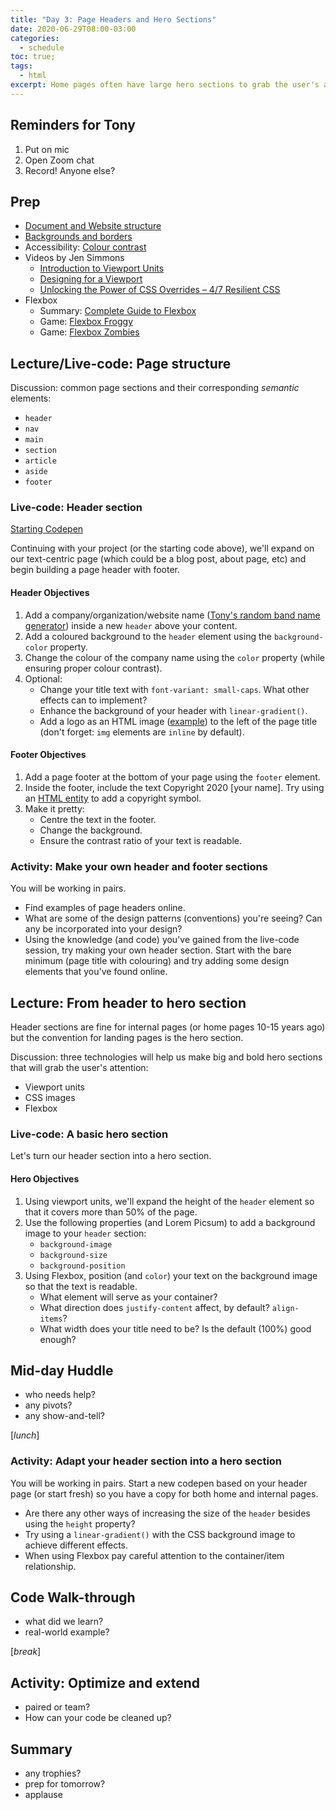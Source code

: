 ```yaml
---
title: "Day 3: Page Headers and Hero Sections"
date: 2020-06-29T08:00-03:00
categories:
  - schedule
toc: true;
tags:
  - html
excerpt: Home pages often have large hero sections to grab the user's attention. Internal pages will often have a simpler page header.
---
```

## Reminders for Tony
1. Put on mic
2. Open Zoom chat
3. Record! Anyone else?

## Prep
- [Document and Website structure](https://developer.mozilla.org/en-US/docs/Learn/HTML/Introduction_to_HTML/Document_and_website_structure)
- [Backgrounds and borders](https://developer.mozilla.org/en-US/docs/Learn/CSS/Building_blocks/Backgrounds_and_borders)
- Accessibility: [Colour contrast](https://developer.mozilla.org/en-US/docs/Web/Accessibility/Understanding_WCAG/Perceivable/Color_contrast)
- Videos by Jen Simmons
  - [Introduction to Viewport Units](https://youtu.be/_sgF8I-Q1Gs)
  - [Designing for a Viewport](https://youtu.be/QY3lTBZnJmE)
  - [Unlocking the Power of CSS Overrides – 4/7 Resilient CSS](https://youtu.be/0X6zrW2QW8Q)
- Flexbox
  - Summary: [Complete Guide to Flexbox](https://css-tricks.com/snippets/css/a-guide-to-flexbox/)
  - Game: [Flexbox Froggy](https://flexboxfroggy.com/)
  - Game: [Flexbox Zombies](https://geddski.teachable.com/p/flexbox-zombies)

## Lecture/Live-code: Page structure
Discussion: common page sections and their corresponding *semantic* elements:
- `header`
- `nav`
- `main`
- `section`
- `article`
- `aside`
- `footer`

### Live-code: Header section
[Starting Codepen](https://codepen.io/browsertherapy/pen/JjGJxZP)

Continuing with your project (or the starting code above), we'll expand on our text-centric page (which could be a blog post, about page, etc) and begin building a page header with footer.

#### Header Objectives
1. Add a company/organization/website name ([Tony's random band name generator](https://acidtone.github.io/namor/)) inside a new `header` above your content.
2. Add a coloured background to the `header` element using the `background-color` property.
3. Change the colour of the company name using the `color` property (while ensuring proper colour contrast).
4. Optional: 
    - Change your title text with `font-variant: small-caps`. What other effects can to implement?
    - Enhance the background of your header with `linear-gradient()`.
    - Add a logo as an HTML image ([example](https://acidtone.github.io/images/bt-logo.svg)) to the left of the page title (don't forget: `img` elements are `inline` by default).
    
#### Footer Objectives
1. Add a page footer at the bottom of your page using the `footer` element.
2. Inside the footer, include the text Copyright 2020 [your name]. Try using an [HTML entity](https://www.google.com/search?q=html+entities) to add a copyright symbol.
3. Make it pretty:
    - Centre the text in the footer.
    - Change the background.
    - Ensure the contrast ratio of your text is readable.

### Activity: Make your own header and footer sections
You will be working in pairs. 
- Find examples of page headers online.
- What are some of the design patterns (conventions) you're seeing? Can any be incorporated into your design?
- Using the knowledge (and code) you've gained from the live-code session, try making your own header section. Start with the bare minimum (page title with colouring) and try adding some design elements that you've found online.

## Lecture: From header to hero section
Header sections are fine for internal pages (or home pages 10-15 years ago) but the convention for landing pages is the hero section.

Discussion: three technologies will help us make big and bold hero sections that will grab the user's attention:
- Viewport units
- CSS images
- Flexbox

### Live-code: A basic hero section 
Let's turn our header section into a hero section.

#### Hero Objectives
1. Using viewport units, we'll expand the height of the `header` element so that it covers more than 50% of the page.
2. Use the following properties (and Lorem Picsum) to add a background image to your `header` section:
    - `background-image`
    - `background-size`
    - `background-position`
3. Using Flexbox, position (and `color`) your text on the background image so that the text is readable.
    - What element will serve as your container?
    - What direction does `justify-content` affect, by default? `align-items`?
    - What width does your title need to be? Is the default (100%) good enough?

## Mid-day Huddle
- who needs help?
- any pivots?
- any show-and-tell?

[*lunch*]

### Activity: Adapt your header section into a hero section
You will be working in pairs. Start a new codepen based on your header page (or start fresh) so you have a copy for both home and internal pages.
- Are there any other ways of increasing the size of the `header` besides using the `height` property?
- Try using a `linear-gradient()` with the CSS background image to achieve different effects.
- When using Flexbox pay careful attention to the container/item relationship.

## Code Walk-through
- what did we learn?
- real-world example?

[*break*]

## Activity: Optimize and extend
- paired or team?
- How can your code be cleaned up?

## Summary
- any trophies?
- prep for tomorrow?
- applause
